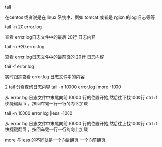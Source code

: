  tail

在centos 或者说是在 linux 系统中，例如 tomcat 或者是 ngixn 的log 日志等等

tail -n 20  error.log 

查看 error.log日志文件中的最后 20行 日志内容

tail -n +20  error.log 

查看 error.log日志文件中的最前面的 20行 日志内容

tail -f  error.log 

实时跟踪查看 error.log 日志文件中的内容

2 tail 分页查询日志内容
tail -n 10000  error.log |more -1000  

从 error.log 日志文件中末尾向前 10000 行的位置开始,然后往下找1000行
ctrl+f 快捷键翻页 ，按回车键一行一行的向下加载

tail -n 10000  error.log |less -1000  

从 error.log 日志文件中末尾向前 10000 行的位置开始,然后往上找1000行
ctrl+f 快捷键翻页 ，按回车键一行一行的向上加载

more 与 less 的不同就是一个向后翻页 一个向前翻页
